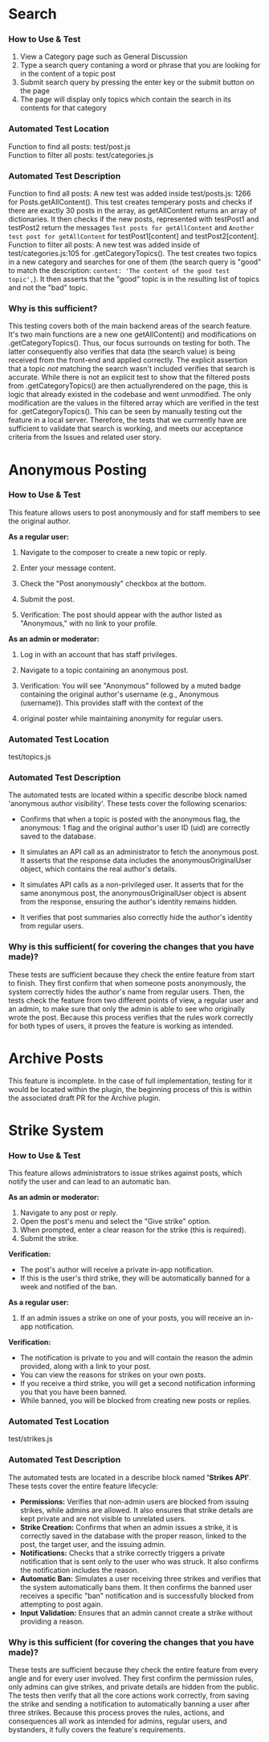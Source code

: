 # Search
### How to Use & Test
1) View a Category page such as General Discussion
2) Type a search query contaning a word or phrase that you are looking for in the content of a topic post
3) Submit search query by pressing the enter key or the submit button on the page
4) The page will display only topics which contain the search in its contents for that category

### Automated Test Location
Function to find all posts: test/post.js<br>
Function to filter all posts: test/categories.js

### Automated Test Description
Function to find all posts: A new test was added inside test/posts.js: 1266 for Posts.getAllContent(). This test creates temperary posts and checks if there are exactly 30 posts in the array, as getAllContent returns an array of dictionaries. It then checks if the new posts, represented with testPost1 and testPost2 return the messages `Test posts for getAllContent` and `Another test post for getAllContent` for testPost1[content] and testPost2[content]. <br>
Function to filter all posts: A new test was added inside of test/categories.js:105 for .getCategoryTopics(). The test creates two topics in a new category and searches for one of them (the search query is "good" to match the description: `content: 'The content of the good test topic',`). It then asserts that the "good" topic is in the resulting list of topics and not the "bad" topic.


### Why is this sufficient?
This testing covers both of the main backend areas of the search feature. It's two main functions are a new one getAllContent() and modifications on .getCategoryTopics(). Thus, our focus surrounds on testing for both. The latter consequently also verifies that data (the search value) is being received from the front-end and applied correctly. The explicit assertion that a topic *not* matching the search wasn't included verifies that search is accurate. While there is not an explicit test to show that the filtered posts from .getCategoryTopics() are then actuallyrendered on the page, this is logic that already existed in the codebase and went unmodified. The only modification are the values in the filtered array which are verified in the test for .getCategoryTopics(). This can be seen by manually testing out the feature in a local server. Therefore, the tests that we currrently have are sufficient to validate that search is working, and meets our acceptance criteria from the Issues and related user story.

# Anonymous Posting
### How to Use & Test

This feature allows users to post anonymously and for staff members to see the original author.

**As a regular user:**

1) Navigate to the composer to create a new topic or reply.

2) Enter your message content.

3) Check the "Post anonymously" checkbox at the bottom.

4) Submit the post.

5) Verification: The post should appear with the author listed as "Anonymous," with no link to your profile.

**As an admin or moderator:**

1) Log in with an account that has staff privileges.

2) Navigate to a topic containing an anonymous post.

3) Verification: You will see "Anonymous" followed by a muted badge containing the original author's username (e.g., Anonymous (username)). This provides staff with the context of the 

4) original poster while maintaining anonymity for regular users.


### Automated Test Location

test/topics.js

### Automated Test Description

The automated tests are located within a specific describe block named 'anonymous author visibility'. These tests cover the following scenarios:

- Confirms that when a topic is posted with the anonymous flag, the anonymous: 1 flag and the original author's user ID (uid) are correctly saved to the database.

- It simulates an API call as an administrator to fetch the anonymous post. It asserts that the response data includes the anonymousOriginalUser object, which contains the real author's details.

- It simulates API calls as a non-privileged user. It asserts that for the same anonymous post, the anonymousOriginalUser object is absent from the response, ensuring the author's identity remains hidden.

- It verifies that post summaries also correctly hide the author's identity from regular users.


### Why is this sufficient( for covering the changes that you have made)?

These tests are sufficient because they check the entire feature from start to finish. They first confirm that when someone posts anonymously, the system correctly hides the author's name from regular users. Then, the tests check the feature from two different points of view, a regular user and an admin, to make sure that only the admin is able to see who originally wrote the post. Because this process verifies that the rules work correctly for both types of users, it proves the feature is working as intended.


# Archive Posts
This feature is incomplete. In the case of full implementation, testing for it would be located within the plugin, the beginning process of this is within the associated draft PR for the Archive plugin.

# Strike System
### How to Use & Test

This feature allows administrators to issue strikes against posts, which notify the user and can lead to an automatic ban.

**As an admin or moderator:**

1) Navigate to any post or reply.  
2) Open the post's menu and select the "Give strike" option.  
3) When prompted, enter a clear reason for the strike (this is required).  
4) Submit the strike.  

**Verification:**

- The post's author will receive a private in-app notification.  
- If this is the user's third strike, they will be automatically banned for a week and notified of the ban.  

**As a regular user:**

1) If an admin issues a strike on one of your posts, you will receive an in-app notification.  

**Verification:**

- The notification is private to you and will contain the reason the admin provided, along with a link to your post.  
- You can view the reasons for strikes on your own posts.  
- If you receive a third strike, you will get a second notification informing you that you have been banned.  
- While banned, you will be blocked from creating new posts or replies.  

### Automated Test Location

test/strikes.js

### Automated Test Description

The automated tests are located in a describe block named **'Strikes API'**. These tests cover the entire feature lifecycle:

- **Permissions:** Verifies that non-admin users are blocked from issuing strikes, while admins are allowed. It also ensures that strike details are kept private and are not visible to unrelated users.  
- **Strike Creation:** Confirms that when an admin issues a strike, it is correctly saved in the database with the proper reason, linked to the post, the target user, and the issuing admin.  
- **Notifications:** Checks that a strike correctly triggers a private notification that is sent only to the user who was struck. It also confirms the notification includes the reason.  
- **Automatic Ban:** Simulates a user receiving three strikes and verifies that the system automatically bans them. It then confirms the banned user receives a specific "ban" notification and is successfully blocked from attempting to post again.  
- **Input Validation:** Ensures that an admin cannot create a strike without providing a reason.  

### Why is this sufficient (for covering the changes that you have made)?

These tests are sufficient because they check the entire feature from every angle and for every user involved. They first confirm the permission rules, only admins can give strikes, and private details are hidden from the public. The tests then verify that all the core actions work correctly, from saving the strike and sending a notification to automatically banning a user after three strikes. Because this process proves the rules, actions, and consequences all work as intended for admins, regular users, and bystanders, it fully covers the feature's requirements.
